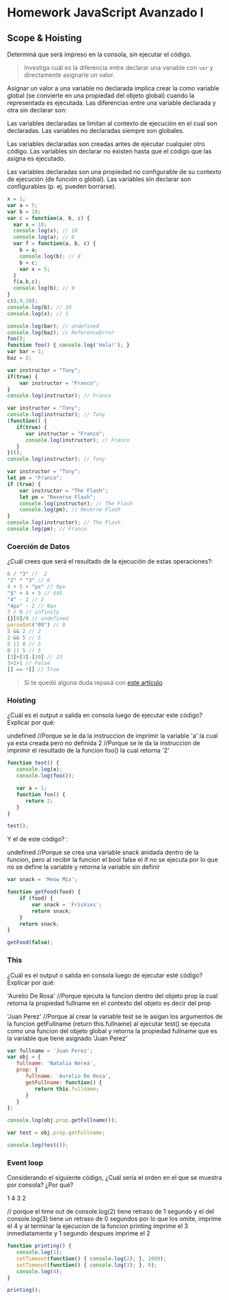 
# Homework JavaScript Avanzado I

## Scope & Hoisting

Determiná que será impreso en la consola, sin ejecutar el código.

> Investiga cuál es la diferencia entre declarar una variable con `var` y directamente asignarle un valor.

Asignar un valor a una variable no declarada implica crear la como variable global (se convierte en una propiedad del objeto global) cuando la representada es ejecutada. Las diferencias entre una variable declarada y otra sin declarar son:

Las variables declaradas se limitan al contexto de ejecución en el cual son declaradas. Las variables no declaradas siempre son globales.

Las variables declaradas son creadas antes de ejecutar cualquier otro código. Las variables sin declarar no existen hasta que el código que las asigna es ejecutado.

Las variables declaradas son una propiedad no configurable de su contexto de ejecución (de función o global). Las variables sin declarar son configurables (p. ej. pueden borrarse).

```javascript
x = 1;
var a = 5;
var b = 10;
var c = function(a, b, c) {
  var x = 10;
  console.log(x); // 10
  console.log(a); // 8
  var f = function(a, b, c) {
    b = a;
    console.log(b); // 8
    b = c;
    var x = 5;
  }
  f(a,b,c); 
  console.log(b); // 9
}
c(8,9,10);
console.log(b); // 10
console.log(x); // 1
```

```javascript
console.log(bar); // undefined
console.log(baz); // ReferenceError
foo();
function foo() { console.log('Hola!'); }
var bar = 1;
baz = 2;
```

```javascript
var instructor = "Tony";
if(true) {
    var instructor = "Franco";
}
console.log(instructor); // Franco
```

```javascript
var instructor = "Tony";
console.log(instructor); // Tony
(function() {
   if(true) {
      var instructor = "Franco";
      console.log(instructor); // Franco
   }
})();
console.log(instructor); // Tony
```

```javascript
var instructor = "Tony";
let pm = "Franco";
if (true) {
    var instructor = "The Flash";
    let pm = "Reverse Flash";
    console.log(instructor); // The Flash
    console.log(pm); // Reverse Flash
}
console.log(instructor); // The Flash
console.log(pm); // Franco
```
### Coerción de Datos

¿Cuál crees que será el resultado de la ejecución de estas operaciones?:

```javascript
6 / "3" //  2
"2" * "3" // 6
4 + 5 + "px" // 9px
"$" + 4 + 5 // $45
"4" - 2 // 2
"4px" - 2 // Nan
7 / 0 // infinity
{}[0]/0 // undefined
parseInt("09") // 9
5 && 2 // 2
2 && 5 // 5
5 || 0 // 5
0 || 5 // 5
[3]+[3]-[10] // 23
3>2>1 // False
[] == ![] // True
```

> Si te quedó alguna duda repasá con [este artículo](http://javascript.info/tutorial/object-conversion).


### Hoisting

¿Cuál es el output o salida en consola luego de ejecutar este código? Explicar por qué:
   
   undefined  //Porque se le da la instruccion de imprimir la variable 'a' la cual ya esta creada pero no 
               definida
   2 //Porque se le da la instruccion de imprimir el resultado de la funcion foo() la cual retorna '2'


```javascript
function test() {
   console.log(a);
   console.log(foo());

   var a = 1;
   function foo() {
      return 2;
   }
}

test();
```

Y el de este código? :

   undefined //Porque se crea una variable snack anidada dentro de la funcion, pero al recibir la funcion el 
               bool false el if no se ejecuta por lo que no se define la variable y retorna la variable sin definir


```javascript
var snack = 'Meow Mix';

function getFood(food) {
    if (food) {
        var snack = 'Friskies';
        return snack;
    }
    return snack;
}

getFood(false);
```


### This

¿Cuál es el output o salida en consola luego de ejecutar esté código? Explicar por qué:

   'Aurelio De Rosa' //Porque ejecuta la funcion dentro del objeto prop la cual retorna la propiedad fullname 
                       en el contexto del objeto es decir del prop
   
   'Juan Perez' //Porque al crear la variable test se le asigan los argumentos de la funcion getFullname
                  (return this.fullname) al ejecutar test() se ejecuta como una funcion del objeto global y retorna la propiedad fullname que es la variable que tiene asignado 'Juan Perez'


```javascript
var fullname = 'Juan Perez';
var obj = {
   fullname: 'Natalia Nerea',
   prop: {
      fullname: 'Aurelio De Rosa',
      getFullname: function() {
         return this.fullname;
      }
   }
};

console.log(obj.prop.getFullname());

var test = obj.prop.getFullname;

console.log(test());
```

### Event loop

Considerando el siguiente código, ¿Cuál sería el orden en el que se muestra por consola? ¿Por qué?

   1
   4
   3
   2

   // porque el time out de console.log(2) tiene retraso de 1 segundo y el del console.log(3) tiene un retraso de 0 segundos por lo que los omite, imprime el 4 y al terminar la ejecucion de la funcion printing imprime el 3 inmediatamente y 1 segundo despues imprime el 2

```javascript
function printing() {
   console.log(1);
   setTimeout(function() { console.log(2); }, 1000);
   setTimeout(function() { console.log(3); }, 0);
   console.log(4);
}

printing();
```
